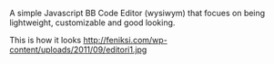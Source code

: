 A simple Javascript BB Code Editor (wysiwym) that focues on being lightweight, customizable and good looking.

This is how it looks
http://feniksi.com/wp-content/uploads/2011/09/editori1.jpg
